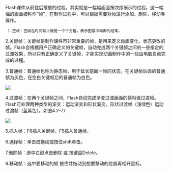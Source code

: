 

Flash课件从前往后播放的过程，其实就是一幅幅画面按次序展示的过程。这一幅幅的画面被称作“帧”，在制作过程中，可以根据需要对帧进行添加、删除、移动等操作。

     1.空帧：空帧在时间轴上就是一个个方格，表示图层中动画的结束。

2.关键帧：关键帧是制作课件市非常重要的帧，是用来定义动画变化、状态更改的帧。Flash会根据用户正确定义的关键帧，自动完成两个关键帧之间的一些指定的过渡效果，所以只有正确定义了关键帧，才能实现动画制作中的一些由电脑自动完成的过程。

3.普通帧：普通帧也称为静态帧，用于延长前面一帧的状态，在关键帧后面的普通帧为灰色，在空白关键帧后的普通帧为白色。

![](file:///C:\Users\netedi21\AppData\Local\Temp\ksohtml\wps6F1F.tmp.png)

4.过渡帧：在两个关键帧之间，Flash自动完成渐变过渡画面的帧叫做过渡帧。Flash可处理两种类型的渐变：运动渐变和形状渐变。形状过渡帧（浅绿色）运动过渡帧（蓝紫色）。如图4.2-7）

![](file:///C:\Users\netedi21\AppData\Local\Temp\ksohtml\wps6F2F.tmp.png)

5.插入帧：F6插入关键帧，F5插入普通帧。

6.选择帧：单击或拖动或按住shift单击。

7.删除帧：选中右键点击删除 或 按键盘Delete。

8.移动帧：选中要移动的帧 按住并拖动到想要移动的位置再松开鼠标。

